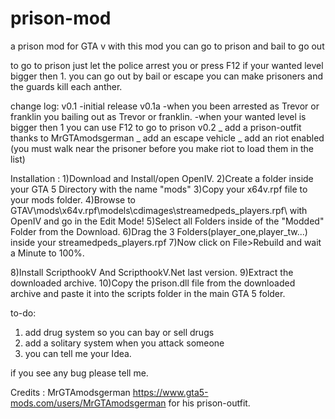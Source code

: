 # prison-mod
a prison mod for GTA v
with this mod you can go to prison 
and bail to go out 

to go to prison just let the police arrest you or press F12 if your wanted level bigger then 1. 
you can go out by bail or escape 
you can make prisoners and the guards kill each anther. 



change log: 
v0.1 
-initial release 
v0.1a 
-when you been arrested as Trevor or franklin you bailing out as Trevor or franklin. 
-when your wanted level is bigger then 1 you can use F12 to go to prison 
v0.2 
_ add a prison-outfit thanks to MrGTAmodsgerman 
_ add an escape vehicle 
_ add an riot enabled (you must walk near the prisoner before you make riot to load them in the list)

Installation : 
1)Download and Install/open OpenIV. 
2)Create a folder inside your GTA 5 Directory with the name "mods" 
3)Copy your x64v.rpf file to your mods folder. 
4)Browse to GTAV\mods\x64v.rpf\models\cdimages\streamedpeds_players.rpf\ with OpenIV and go in the Edit Mode! 
5)Select all Folders inside of the "Modded" Folder from the Download. 
6)Drag the 3 Folders(player_one,player_tw...) inside your streamedpeds_players.rpf 
7)Now click on File>Rebuild and wait a Minute to 100%. 

8)Install ScripthookV And ScripthookV.Net last version. 
9)Extract the downloaded archive. 
10)Copy the prison.dll file from the downloaded archive and paste it into the scripts folder in the main GTA 5 folder. 

to-do: 
1) add drug system so you can bay or sell drugs 
2) add a solitary system when you attack someone 
3) you can tell me your Idea. 

if you see any bug please tell me. 

Credits : 
MrGTAmodsgerman https://www.gta5-mods.com/users/MrGTAmodsgerman for his prison-outfit.
